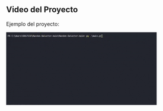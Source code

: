 ## Video del Proyecto

Ejemplo del proyecto:

<img src="random_selector.gif" alt="Vista previa del proyecto" align="middle">
